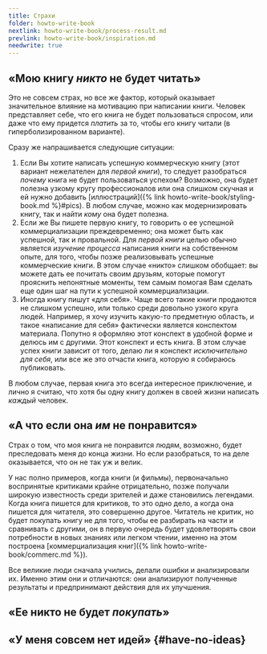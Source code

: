 ```yaml
---
title: Страхи
folder: howto-write-book
nextlink: howto-write-book/process-result.md
prevlink: howto-write-book/inspiration.md
needwrite: true
---
```


## «Мою книгу *никто* не будет читать»

Это не совсем страх, но все же фактор, который оказывает значительное
влияние на мотивацию при написании книги.  Человек представляет себе,
что его книга не будет пользоваться спросом, или даже что ему придется
*платить* за то, чтобы его книгу читали (в гиперболизированном
варианте).

Сразу же напрашивается следующие ситуации:
1. Если Вы хотите написать успешную коммерческую книгу (этот вариант
   нежелателен для *первой книги*), то следует разобраться *почему*
   книга не будет пользоваться успехом?  Возможно, она будет полезна
   узкому кругу профессионалов или она слишком скучная и ей нужно
   добавить [иллюстраций]({% link howto-write-book/styling-book.md %}#pics).  В
   любом случае, можно как модернизировать книгу, так и найти *кому*
   она будет полезна.
2. Если же Вы пишете первую книгу, то говорить о ее успешной
   коммерциализации преждевременно; она может быть как успешной, так и
   провальной.  Для *первой книги* целью обычно является *изучение
   процесса* написания книги на собственном опыте, для того, чтобы
   позже реализовывать успешные коммерческие книги.  В этом случае
   «никто» слишком обобщает: вы можете дать ее почитать своим друзьям,
   которые помогут прояснить непонятные моменты, тем самым помогая Вам
   сделать еще один шаг на пути к успешной коммерциализации.
3. Иногда книгу пишут «для себя».  Чаще всего такие книги продаются не
   слишком успешно, или только среди довольно узкого круга людей.
   Например, я хочу изучить какую-то предметную область, и такое
   «написание для себя» фактически является конспектом материала.
   Попутно я оформляю этот конспект в удобной форме и делюсь им с
   другими.  Этот конспект и есть книга.  В этом случае успех книги
   зависит от того, делаю ли я конспект *исключительно для себя*, или
   все же это отчасти книга, которую я собираюсь публиковать.

В любом случае, первая книга это всегда интересное приключение, и
лично я считаю, что хотя бы одну книгу должен в своей жизни написать
*каждый* человек.

## «А что если она *им* не понравится»

Страх о том, что моя книга не понравится людям, возможно, будет
преследовать меня до конца жизни.  Но если разобраться, то на деле
оказывается, что он не так уж и велик.

У нас полно примеров, когда книги (и фильмы), первоначально
воспринятые критиками крайне отрицательно, позже получали широкую
известность среди зрителей и даже становились легендами.  Когда книга
пишется для критиков, то это одно дело, а когда она пишется для
читателя, это совершенно другое.  Читатель не критик, но будет
покупать книгу не для того, чтобы ее разбирать на части и сравнивать с
другими, он в первую очередь будет удовлетворять свои потребности в
новых знаниях или легком чтении, именно на этом построена
[коммерциализация книг]({% link howto-write-book/commerc.md %}).

Все великие люди сначала учились, делали ошибки и анализировали их.
Именно этим они и отличаются: они анализируют полученные результаты и
предпринимают действия для их улучшения.

## «Ее никто не будет *покупать*»

## «У меня совсем нет идей» {#have-no-ideas}
